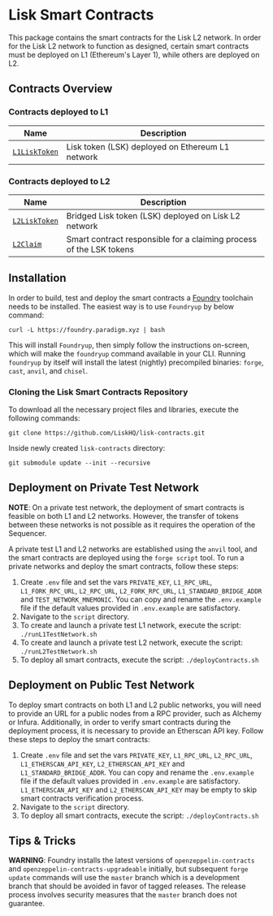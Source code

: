 # Lisk Smart Contracts

This package contains the smart contracts for the Lisk L2 network. In order for the Lisk L2 network to function as designed, certain smart contracts must be deployed on L1 (Ethereum's Layer 1), while others are deployed on L2.

## Contracts Overview

### Contracts deployed to L1

| Name                                    | Description                                      |
| --------------------------------------- | ------------------------------------------------ |
| [`L1LiskToken`](src/L1/L1LiskToken.sol) | Lisk token (LSK) deployed on Ethereum L1 network |

### Contracts deployed to L2

| Name                                    | Description                                                         |
| --------------------------------------- | ------------------------------------------------------------------- |
| [`L2LiskToken`](src/L2/L2LiskToken.sol) | Bridged Lisk token (LSK) deployed on Lisk L2 network                |
| [`L2Claim`](src/L2/L2Claim.sol)         | Smart contract responsible for a claiming process of the LSK tokens |

## Installation

In order to build, test and deploy the smart contracts a [Foundry](https://github.com/foundry-rs/foundry) toolchain needs to be installed. The easiest way is to use `Foundryup` by below command:

```shell
curl -L https://foundry.paradigm.xyz | bash
```

This will install `Foundryup`, then simply follow the instructions on-screen, which will make the `foundryup` command available in your CLI. Running `foundryup` by itself will install the latest (nightly) precompiled binaries: `forge`, `cast`, `anvil`, and `chisel`.

### Cloning the Lisk Smart Contracts Repository
To download all the necessary project files and libraries, execute the following commands:
```shell
git clone https://github.com/LiskHQ/lisk-contracts.git
```
Inside newly created `lisk-contracts` directory:
```shell
git submodule update --init --recursive
```

## Deployment on Private Test Network

**NOTE**: On a private test network, the deployment of smart contracts is feasible on both L1 and L2 networks. However, the transfer of tokens between these networks is not possible as it requires the operation of the Sequencer.

A private test L1 and L2 networks are established using the `anvil` tool, and the smart contracts are deployed using the `forge script` tool. To run a private networks and deploy the smart contracts, follow these steps:
1. Create `.env` file and set the vars `PRIVATE_KEY`, `L1_RPC_URL`, `L1_FORK_RPC_URL`, `L2_RPC_URL`, `L2_FORK_RPC_URL`, `L1_STANDARD_BRIDGE_ADDR` and `TEST_NETWORK_MNEMONIC`. You can copy and rename the `.env.example` file if the default values provided in `.env.example` are satisfactory.
2. Navigate to the `script` directory.
3. To create and launch a private test L1 network, execute the script: `./runL1TestNetwork.sh`
4. To create and launch a private test L2 network, execute the script: `./runL2TestNetwork.sh`
5. To deploy all smart contracts, execute the script: `./deployContracts.sh`

## Deployment on Public Test Network

To deploy smart contracts on both L1 and L2 public networks, you will need to provide an URL for a public nodes from a RPC provider, such as Alchemy or Infura. Additionally, in order to verify smart contracts during the deployment process, it is necessary to provide an Etherscan API key. Follow these steps to deploy the smart contracts:
1. Create `.env` file and set the vars `PRIVATE_KEY`, `L1_RPC_URL`, `L2_RPC_URL`, `L1_ETHERSCAN_API_KEY`, `L2_ETHERSCAN_API_KEY` and `L1_STANDARD_BRIDGE_ADDR`. You can copy and rename the `.env.example` file if the default values provided in `.env.example` are satisfactory. `L1_ETHERSCAN_API_KEY` and `L2_ETHERSCAN_API_KEY` may be empty to skip smart contracts verification process.
2. Navigate to the `script` directory.
3. To deploy all smart contracts, execute the script: `./deployContracts.sh`
   
## Tips & Tricks

**WARNING**: Foundry installs the latest versions of `openzeppelin-contracts` and `openzeppelin-contracts-upgradeable` initially, but subsequent `forge update` commands will use the `master` branch which is a development branch that should be avoided in favor of tagged releases. The release process involves security measures that the `master` branch does not guarantee.
